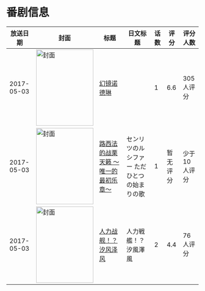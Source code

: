 # 番剧信息

|放送日期|封面|标题|日文标题|话数|评分|评分人数|
|---|---|---|---|---|---|---|
|2017-05-03|<img src="https://lain.bgm.tv/pic/cover/c/28/f3/194822_H97H7.jpg" alt="封面" style="width:150px;height:200px;object-fit:cover;">|[幻镜诺德琳](https://bangumi.tv/subject/194822)||1|6.6|305人评分|
|2017-05-03|<img src="https://lain.bgm.tv/pic/cover/c/e4/ee/224476_9tI9H.jpg" alt="封面" style="width:150px;height:200px;object-fit:cover;">|[路西法的战栗天籁 〜唯一的最初乐章〜](https://bangumi.tv/subject/224476)|センリツのルシファー ただひとつの始まりの歌|1|暂无评分|少于10人评分|
|2017-05-03|<img src="https://lain.bgm.tv/pic/cover/c/47/dc/214520_1KJJn.jpg" alt="封面" style="width:150px;height:200px;object-fit:cover;">|[人力战舰！？汐风泽风](https://bangumi.tv/subject/214520)|人力戦艦！？汐風澤風|2|4.4|76人评分|
